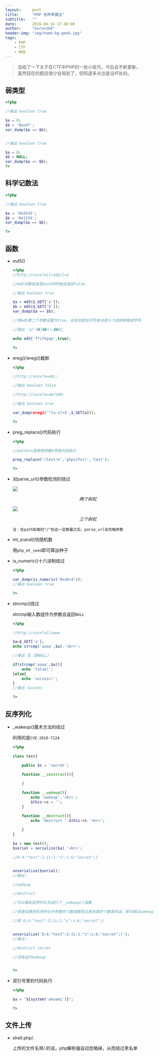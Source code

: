```yaml
---
layout:     post
title:      "PHP 各种黑魔法"
subtitle:   ""
date:       2018-04-14 17:40:00
author:     "kuron3k0"
header-img: "img/home-bg-geek.jpg"
tags:
    - PHP
    - CTF
    - WEB
---
```


> 总结了一下关于在CTF中PHP的一些小技巧，今后会不断更新。<br>
> 虽然现在的题目很少会用到了，但知道多点总是没坏处的。


## 弱类型 

```php
<?php

//输出 boolean true

$a = 0;
$b = '0asdf';
var_dump($a == $b);


//输出 boolean true

$a = 0;
$b = NULL;
var_dump($a == $b);
?>

```

## 科学记数法


```php
<?php

//输出 boolean true

$a = '0e3543';
$b = '0e1234';
var_dump($a == $b);

?>
```

## 函数
- md5()

    ```php
    <?php
    //http://xxxx?a[]=1&b[]=2

    //md5对数组类型hash的时候会返回false

    //输出 boolean true

    $a = md5($_GET['a']);
    $b = md5($_GET['b']);
    var_dump($a == $b);

    //把md5第二个参数设置为true，会将加密后字符串当成十六进制转换成字符

    //输出 'or'6�]��!r,��b

    echo md5('ffifdyop',true);

    ?>
    ```
- ereg()/eregi()截断

    ```php
    <?php

    //http://xxxx?a=abc;

    //输出 boolean false

    //http://xxxx?a=abc%00;

    //输出 boolean true

    var_dump(eregi('^[a-z]+$',$_GET[a]));

    ?>
    ```

- preg_replace()代码执行<br>

    ```php
    <?php

    //pattern里使用参数e导致代码执行

    preg_replace('/test/e','phpinfo()','test');

    ?>
    ```

- 对parse_url()参数检测的绕过<br>

    ![](/img/in-post/post-php-trick/parse_url1.png)
    *<center>两个斜杠</center>*

    ![](/img/in-post/post-php-trick/parse_url2.png)
    *<center>三个斜杠</center>*

    `注：在path前面的"/"到达一定数量之后，parse_url会忽略参数`

- mt_srand()伪随机数

    用`php_mt_seed`即可算出种子<br>


- is_numeric()十六进制绕过

    ```php
    <?php

    var_dump(is_numeric('0xabcd'));
    //输出 boolean true

    ?>
    ```

- strcmp()绕过

    strcmp输入数组作为参数会返回`NULL`
    ```php
    <?php

    //http://xxxx?a[]=www

    $a=$_GET['a'];
    echo strcmp('aaaa',$a).'<br>';

    //输出 无（即NULL）

    if(strcmp('aaaa',$a)){
        echo 'false!';
    }else{
        echo 'success!';
    }
    //输出 success

    ?>
    ```

## 反序列化
- _wakeup()魔术方法的绕过

    利用的是`CVE-2016-7124`

    ```php
    <?php

    class test{

        public $s = 'secret';

        function __construct(){
            
        }

        function __wakeup(){
            echo 'wakeup'.'<br>';
            $this->s = '';
        }

        function __destruct(){
            echo 'destruct '.$this->s.'<br>';
            
        }
    }

    $a = new test();
    $serial = serialize($a).'<br>'; 

    //O:4:"test":1:{s:1:"s";s:6:"secret";}


    unserialize($serial);
    //输出：

    //wakeup

    //destruct 

    //可以看到反序列化先运行了__wakeup()函数

    //但是如果把反序列化中参数的个数调整到比原本类的个数高的话，即可绕过wakeup

    //即 O:4:"test":2:{s:1:"s";s:6:"secret";}


    unserialize('O:4:"test":2:{s:1:"s";s:6:"secret";}');
    //输出： 

    //destruct secret

    //没有运行wakeup


    ?>

    ```

- 双引号里的代码执行

    ```php
    <?php

    $a = "${system('whoami')}";

    ?>
    ```

## 文件上传

- shell.php/.

    上传的文件名带/.的话，php解析器自动忽略掉，从而绕过黑名单<br>